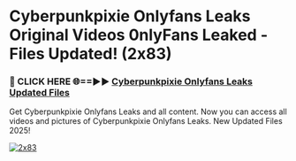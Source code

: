 # Cyberpunkpixie Onlyfans Leaks Original Videos 0nlyFans Leaked - Files Updated! (2x83)

<h3>🔴 CLICK HERE 🌐==►► <a href="https://tinyurl.com/2wckxsce" rel="nofollow">Cyberpunkpixie Onlyfans Leaks Updated Files</a></h3>

Get Cyberpunkpixie Onlyfans Leaks and all content. Now you can access all videos and pictures of Cyberpunkpixie Onlyfans Leaks. New Updated Files 2025!

[![2x83](https://i.imgur.com/AFduVYN.gif)](https://tinyurl.com/2wckxsce)

